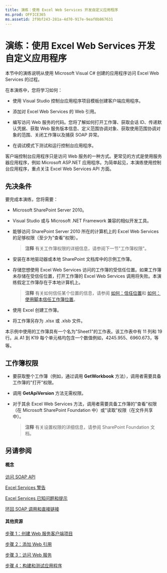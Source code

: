 ```yaml
---
title: 演练：使用 Excel Web Services 开发自定义应用程序
ms.prod: OFFICE365
ms.assetid: 2f9bf243-281a-4d70-917e-9eaf0b867631
---
```



# 演练：使用 Excel Web Services 开发自定义应用程序

本节中的演练说明从使用 Microsoft Visual C# 创建的应用程序访问 Excel Web Services 的过程。
  
    
    

在本演练中，您将学习如何：
- 使用 Visual Studio 控制台应用程序项目模板创建客户端应用程序。
    
  
- 添加对 Excel Web Services 的 Web 引用。
    
  
- 编写访问 Web 服务的代码。您将了解如何打开工作簿、获取会话 ID、传递默认凭据、获取 Web 服务版本信息、定义范围协调对象、获取使用范围协调对象的范围、关闭工作簿以及捕获 SOAP 异常。
    
  
- 在调试模式下测试和运行控制台应用程序。
    
  
客户端控制台应用程序只是访问 Web 服务的一种方式。更常见的方式是使用服务器应用程序，例如 Microsoft ASP.NET 应用程序。为简单起见，本演练使用控制台应用程序，重点关注 Excel Web Services API 方面。
## 先决条件

要完成本演练，您将需要： 
  
    
    

- Microsoft SharePoint Server 2010。
    
  
- Visual Studio 或与 Microsoft .NET Framework 兼容的相似开发工具。
    
  
- 能够访问 SharePoint Server 2010 所在的计算机上的 Excel Web Services 的足够权限（至少为"查看"权限）。 
    
    > **注释**
    > 有关工作簿权限的详细信息，请参阅下一节"工作簿权限"。 
- 安装在本地驱动器或本地 SharePoint 文档库中的示例工作簿。 
    
  
- 存储您想使用 Excel Web Services 访问的工作簿的受信任位置。如果工作簿未存储在受信任位置，打开工作簿的 Excel Web Services 调用将失败。本演练假定工作簿存在于本地计算机上。 
    
    > **注释**
    > 有关如何信任某个位置的信息，请参阅 [如何：信任位置](how-to-trust-a-location.md)和 [如何：使用脚本信任工作簿位置](http://msdn.microsoft.com/library/79ab6ced-7a0c-4275-b852-bb246fc6be57%28Office.15%29.aspx)。 
- 使用 Excel 创建工作簿。
    
  
- 将工作簿另存为 .xlsx 或 .xlsb 文件。
    
  
本示例中使用的工作簿具有一个名为"Sheet1"的工作表。该工作表中有 11 列和 19 行。从 A1 到 K19 每个单元格均包含一个数值例如，4245.955、6960.673，等等。
  
    
    

## 工作簿权限


- 要获取整个工作簿（例如，通过调用 **GetWorkbook** 方法），调用者需要具备工作簿的"打开"权限。
    
  
- 调用 **GetApiVersion** 方法无需权限。
    
  
- 对于其余 Excel Web Services 方法，调用者需要具备工作簿的"查看"权限（在 Microsoft SharePoint Foundation 中）或"读取"权限（在文件共享中）。
    
    > **注释**
    > 有关设置权限的详细信息，请参阅 SharePoint Foundation 文档。 

## 另请参阅


#### 概念


  
    
    
 [访问 SOAP API](accessing-the-soap-api.md)
  
    
    
 [Excel Services 警告](excel-services-alerts.md)
  
    
    
 [Excel Services 已知问题和提示](excel-services-known-issues-and-tips.md)
  
    
    
 [环回 SOAP 调用和直接链接](loop-back-soap-calls-and-direct-linking.md)
#### 其他资源


  
    
    
 [步骤 1：创建 Web 服务客户端项目](step-1-creating-the-web-service-client-project.md)
  
    
    
 [步骤 2：添加 Web 引用](step-2-adding-a-web-reference.md)
  
    
    
 [步骤 3：访问 Web 服务](step-3-accessing-the-web-service.md)
  
    
    
 [步骤 4：构建和测试应用程序](step-4-building-and-testing-the-application.md)

